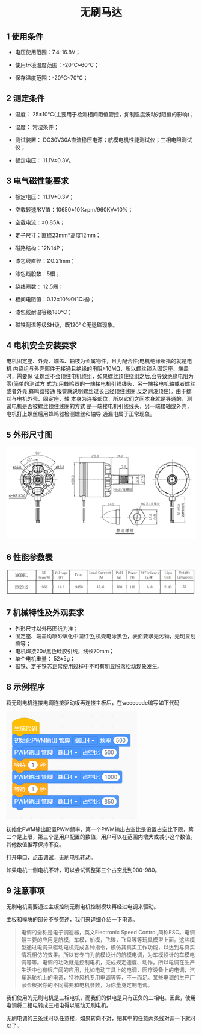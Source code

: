 <div align=center>
<h1 class="text-center">无刷马达</h1>
</div>



## 1 使用条件

- 电压使用范围：7.4-16.8V；

-  使用环境温度范围：-20℃~60℃；

-  保存温度范围：-20℃~70℃；

  

## 2 测定条件

- 温度： 25±10℃(主要用于检测相间阻值管控，抑制温度波动对阻值的影响)；

- 湿度： 常湿条件；

- 测试装置： DC30V30A直流稳压电源；航模电机性能测试仪；三相电阻测试仪；

-  额定电压： 11.1V±0.3V。 

  

## 3 电气磁性能要求

- 额定电压： 11.1V±0.3V； 

- 空载转速/KV值：10650±10%rpm/960KV±10%；

- 空载电流：≤0.85A；

- 定子尺寸：直径23mm*高度12mm；

- 磁路结构：12N14P；

- 漆包线直径：Ø0.21mm；

- 漆包线股数：5根；

- 绕线圈数： 12.5圈；

-  相间电阻值：0.12±10%Ω(1Ω档)；

- 漆包线耐温等级180℃；

- 磁铁耐温等级SH级，既120° C无退磁现象。 

  

## 4 电机安全安装要求

电机固定座、外壳、端盖、轴枝为金属物件，且为配合件;电机绝缘所指的就是电机 内绕组与外壳部件无接通且绝缘的电阻≥10MΩ，所以螺丝锁入固定座、端盖时，需要保 证螺丝不会顶住电机绕组，如果螺丝顶住绕组之后,会导致绝缘电阻为零(简单的测试方 式为:用蜂鸣器的一端接电机引线线头，另一端接电机轴或者螺丝或者外壳,蜂鸣器接通 报警就说明螺丝过长已经顶住线圈,反之则没顶住)。由于螺丝与电机外壳、固定座、轴 本身为连接部位，所以它们之间本身就是导通的，测试电机是否被螺丝顶住线圈的方式 是一端接电机引线线头，另一端接轴或外壳，电机打上螺丝后用蜂鸣器检测螺丝和轴导 通漏电属于正常现象。



## 5 外形尺寸图

<div align=center>
<img src="docs\electronic_modules\motor\brushless_motor\微信图片_202210151834411.png">
</div>





## 6 性能参数表

<div align=center>
<img src="docs\electronic_modules\motor\brushless_motor\微信图片_20221015183441.png">
</div>



## 7 机械特性及外观要求

- 外形尺寸以外形图纸为准； 
- 固定座、端盖均喷砂氧化中国红色,机壳电泳黑色，表面要求无污物，无明显划痕等；
- 电机焊接20#黑色硅胶引线，线长70mm；
- 单个电机重量： 52±5g；
- 磁铁、定子铁芯正常使用过程中不可有明显脱落松动现象发生。



## 8 示例程序

将无刷电机连接电调连接驱动板再连接主板后，在weeecode编写如下代码

![image-20221026190318107](image-20221026190318107.png)

初始化PWM输出配置PWM频率，第一个PWM输出占空比是设置占空比下限，第二个是上限，第三个是用户配置的数值，用户可以在范围内增大或减小这个数值。其他数值推荐保持不变。

打开串口，点击调试，无刷电机转动。

如果电机一侧电机不转，可以尝试调整第三个占空比到900-980。



## 9 注意事项

无刷电机需要通过主板控制无刷电机控制模块再经过电调来驱动。

主板和模块的部分不多赘述，我们来详细介绍一下电调。

> 电调的全称是电子调速器，英文Electronic Speed Control,简称ESC。电调最主要的应用是航模，车模，船模，飞碟，飞盘等等玩具模型上面。这些模型通过电调来驱动电机完成各种指令，模仿其真实工作功能，以达到与真实情况相仿的效果。所以有专门为航模设计的航模电调，为车模设计的车模电调等等。电调的功效就是控制电机，完成规定速度、动作。所以电调在生产生活中也有很广阔的应用，比如电动工具上的电调，医疗设备上的电调，汽车涡轮机上的电调，特种风机专用电调等等，不一而足。某些电调的生产厂家会根据你的不同需要和电机参数，为你量身定制电调。

我们使用的无刷电机是三相电机，而我们的供电是只有正负的二相电。因此，使用电调将二相电转成三相电得以驱动无刷电机。

无刷电调的三条线可以任意接，如果转向不对，把其中的任意两条线对调一下就可以了。